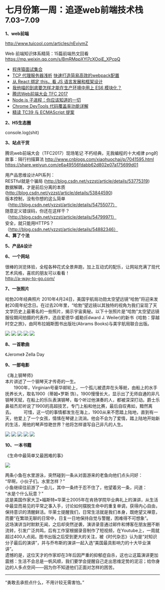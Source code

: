 
# 七月份第一周：追逐web前端技术栈 <small>7.03~7.09</small>

__1、web前端__    
    
http://www.tuicool.com/articles/nEviymZ

Web 前端知识体系精简：15篇前端热文回看  
https://mp.weixin.qq.com/s/BmRMppXYl7cXOoiE_XPcpQ  

- [程序猿面试集合](https://zhuanlan.zhihu.com/p/27706727)
- [TCP 代理服务器浅析](https://zhuanlan.zhihu.com/p/27670502)
[快速打造简易高效的webpack配置](https://juejin.im/post/595a0ed86fb9a06ba6463cd3)
- [从 React 绑定 this，看 JS 语言发展和框架设计](https://juejin.im/post/595cbfb15188250d892f6896)
- [我他喵的到底要怎样才能在生产环境中用上 ES6 模块化？](https://segmentfault.com/a/1190000010078899)
- [腾讯Web前端大会 TFC 2017](http://www.itdks.com/dakashuo/new/eventlist/detail/952)
- [Node.js 子进程：你应该知道的一切](https://github.com/xitu/gold-miner/blob/master/TODO/node-js-child-processes-everything-you-need-to-know.md)
- [Chrome DevTools 代码覆盖率功能详解](https://zhuanlan.zhihu.com/p/26281581)
- [精读 TC39 与 ECMAScript 提案](https://zhuanlan.zhihu.com/p/27762556)

__2、H5生态圈__      

console.log(shit)

__3、站点干货__    
      
腾讯web前端大会（TFC2017）现场笔记
不朽经典，无我编程的十大戒律
png的故事：隔行扫描算法
http://www.cnblogs.com/xiaohuochai/p/7041595.html
https://share.weiyun.com/e6a49556fdabb62d802e07a175699d01

用产品思维设计API系列：  
RESTful就是个骗局 (http://blog.csdn.net/yzzst/article/details/53775319)  
数据解耦，才是前后分离的本质(http://blog.csdn.net/yzzst/article/details/53844590)  
版本控制，没有你想的这么简单（http://blog.csdn.net/yzzst/article/details/54755077）  
随意定义错误码，你还在这样干？（http://blog.csdn.net/yzzst/article/details/54799971）  
安全，就只能用HTTPS？（http://blog.csdn.net/yzzst/article/details/54882346）       
__4、算了个法__     


__5、产品&设计__        
   

__6、一个网站__

很棒的浏览体验，全程各种花式全景奔跑，加上互动式的配乐，让网站充满了现代艺术风格，喜欢的朋友可以看看！  
http://a-way-to-go.com/

__7、一张照片__   

哈勃20年经典照片 
2010年4月24日，美国宇航局功勋太空望远镜“哈勃”将迎来发射20周年纪念日。在过去20年里，“哈勃”望远镜以其独特的视角为我们呈现了天文学历史上最著名的一些照片，揭示宇宙奥秘。以下十张照片是“哈勃”太空望远镜服役期间拍摄的代表作，选自爱德华·威勒(Edward J. Weiler)的新书《哈勃：穿越时空之旅》，由阿布拉姆斯图书出版社(Abrams Books)与美宇航局联合出版。  

![](https://github.com/bluezhan/weeky/raw/master/docs/img/71-7-1.jpg) 
![](https://github.com/bluezhan/weeky/raw/master/docs/img/71-7-2.jpg) 
![](https://github.com/bluezhan/weeky/raw/master/docs/img/71-7-3.jpg) 
![](https://github.com/bluezhan/weeky/raw/master/docs/img/71-7-4.jpg) 
![](https://github.com/bluezhan/weeky/raw/master/docs/img/71-7-5.jpg) 

__8、一首歌曲__  

《Jerome》 Zella Day

__9、一部电影__   
 
《海上钢琴师》  
    本片讲述了一个钢琴天才传奇的一生。   
　　1900年，Virginian号豪华邮轮上，一个孤儿被遗弃在头等舱，由船上的水手抚养长大，取名1900（蒂姆•罗斯 饰）。1900慢慢长大，显示出了无师自通的非凡钢琴天赋，在船上的乐队表演钢琴，每个听过他演奏的人，都被深深打动。爵士乐鼻祖杰尼听说了1900的高超技艺，专门上船和他比赛，最后自叹弗如，黯然离去。 
　　可惜，这一切的事情都发生在海上，1900从来不愿踏上陆地，直到有一天，他爱上了一个女孩，情愫在琴键上流淌。他会不会为了爱情，踏上陆地开始新的生活，用他的琴声惊艳世界？他将怎样谱写自己非凡的人生。   

![](https://github.com/bluezhan/weeky/raw/master/docs/img/71-2.jpg) 
![](https://github.com/bluezhan/weeky/raw/master/docs/img/71-3.jpg) 
![](https://github.com/bluezhan/weeky/raw/master/docs/img/71-4.jpg) 
![](https://github.com/bluezhan/weeky/raw/master/docs/img/71-5.jpg) 
![](https://github.com/bluezhan/weeky/raw/master/docs/img/71-6.jpg) 


__10、一本书籍__ 

《生命中最简单又最困难的事》  

![](https://github.com/bluezhan/weeky/raw/master/docs/img/71-1.jpg) 

两条小鱼在水里游泳，突然碰到一条从对面游来的老鱼向他们点头问好：  
“早啊，小伙子们。水里怎样？”  
小鱼继续往前游了一会儿，其中一条终于忍不住了，他望着另一条，问道：  
“水是个什么玩意？”  
这是美国作家大卫•福斯特•华莱士2005年在肯扬学院毕业典礼上的演讲，从生活中最显而易见的平常之事入手，讨论如何摆脱生命中的重复单调，获得内心自由，保持意识的清醒鲜活。华莱士提醒我们，日常生活就是我们本身，既绝望又禅意，而要“在繁琐无聊的日常中，日复一日地保持自觉与警醒，困难得不可想象”。  
这场演讲当时默默无闻，之后却突然逆袭，演讲录音通过邮件和博客在朋友圈不断流转，引发广泛共鸣，后有工作室根据录音制作了短视频，在Youtube上，一周就超过400人点阅。图书出版之后受到更大的关注，被《时代杂志》认为是“对知识分子最后的演讲”，并与乔布斯的演讲一起入选“美国最具影响力的十大毕业演讲”。  
遗憾的是，这位天才的作家却在3年后因严重的抑郁症自杀，这也让这篇演讲更加震撼：生活不会总是一帆风顺，我们要学会提醒自己走出思维定势的泥沼；给你身边的人多点空间——因为你不知道他们正面对怎样的困苦。  

-------------------

“勇敢去承担点什么，不用计较无需害怕。”

